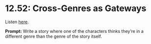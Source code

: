 # 12.52: Cross-Genres as Gateways 

Listen [here](http://www.writingexcuses.com/2017/12/24/12-52-cross-genres-as-gateways/). 

**Prompt:** Write a story where one of the characters thinks they’re in a different genre than the genre of the story itself.
